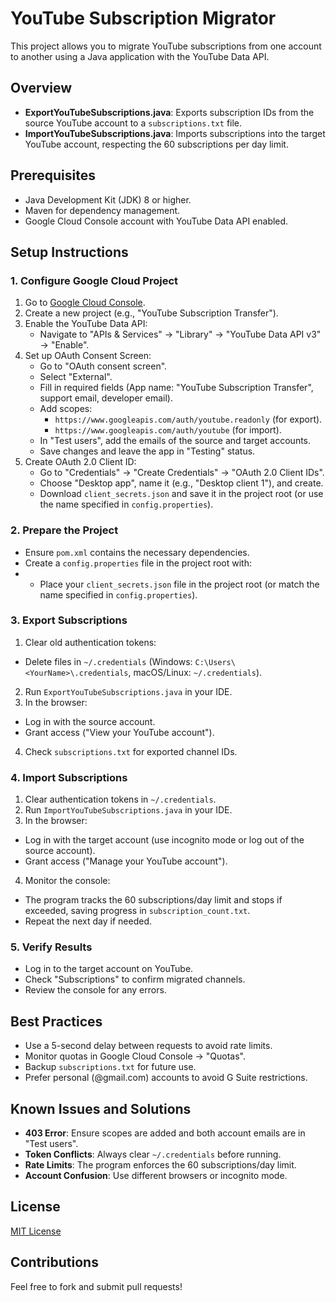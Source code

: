 # YouTube Subscription Migrator

This project allows you to migrate YouTube subscriptions from one account to another using a Java application with the YouTube Data API.

## Overview
- **ExportYouTubeSubscriptions.java**: Exports subscription IDs from the source YouTube account to a `subscriptions.txt` file.
- **ImportYouTubeSubscriptions.java**: Imports subscriptions into the target YouTube account, respecting the 60 subscriptions per day limit.

## Prerequisites
- Java Development Kit (JDK) 8 or higher.
- Maven for dependency management.
- Google Cloud Console account with YouTube Data API enabled.

## Setup Instructions

### 1. Configure Google Cloud Project
1. Go to [Google Cloud Console](https://console.cloud.google.com).
2. Create a new project (e.g., "YouTube Subscription Transfer").
3. Enable the YouTube Data API:
   - Navigate to "APIs & Services" → "Library" → "YouTube Data API v3" → "Enable".
4. Set up OAuth Consent Screen:
   - Go to "OAuth consent screen".
   - Select "External".
   - Fill in required fields (App name: "YouTube Subscription Transfer", support email, developer email).
   - Add scopes:
      - `https://www.googleapis.com/auth/youtube.readonly` (for export).
      - `https://www.googleapis.com/auth/youtube` (for import).
   - In "Test users", add the emails of the source and target accounts.
   - Save changes and leave the app in "Testing" status.
5. Create OAuth 2.0 Client ID:
   - Go to "Credentials" → "Create Credentials" → "OAuth 2.0 Client IDs".
   - Choose "Desktop app", name it (e.g., "Desktop client 1"), and create.
   - Download `client_secrets.json` and save it in the project root (or use the name specified in `config.properties`).

### 2. Prepare the Project
- Ensure `pom.xml` contains the necessary dependencies.
- Create a `config.properties` file in the project root with:
- - Place your `client_secrets.json` file in the project root (or match the name specified in `config.properties`).

### 3. Export Subscriptions
1. Clear old authentication tokens:
- Delete files in `~/.credentials` (Windows: `C:\Users\<YourName>\.credentials`, macOS/Linux: `~/.credentials`).
2. Run `ExportYouTubeSubscriptions.java` in your IDE.
3. In the browser:
- Log in with the source account.
- Grant access ("View your YouTube account").
4. Check `subscriptions.txt` for exported channel IDs.

### 4. Import Subscriptions
1. Clear authentication tokens in `~/.credentials`.
2. Run `ImportYouTubeSubscriptions.java` in your IDE.
3. In the browser:
- Log in with the target account (use incognito mode or log out of the source account).
- Grant access ("Manage your YouTube account").
4. Monitor the console:
- The program tracks the 60 subscriptions/day limit and stops if exceeded, saving progress in `subscription_count.txt`.
- Repeat the next day if needed.

### 5. Verify Results
- Log in to the target account on YouTube.
- Check "Subscriptions" to confirm migrated channels.
- Review the console for any errors.

## Best Practices
- Use a 5-second delay between requests to avoid rate limits.
- Monitor quotas in Google Cloud Console → "Quotas".
- Backup `subscriptions.txt` for future use.
- Prefer personal (@gmail.com) accounts to avoid G Suite restrictions.

## Known Issues and Solutions
- **403 Error**: Ensure scopes are added and both account emails are in "Test users".
- **Token Conflicts**: Always clear `~/.credentials` before running.
- **Rate Limits**: The program enforces the 60 subscriptions/day limit.
- **Account Confusion**: Use different browsers or incognito mode.

## License
[MIT License](LICENSE)

## Contributions
Feel free to fork and submit pull requests!